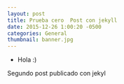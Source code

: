 ```yaml
---
layout: post
title: Prueba cero  Post con jekyll
date: 2015-12-26 1:00:20 -0500
categories: General
thumbnail: banner.jpg
---
```


* Hola :)

Segundo post publicado con jekyl